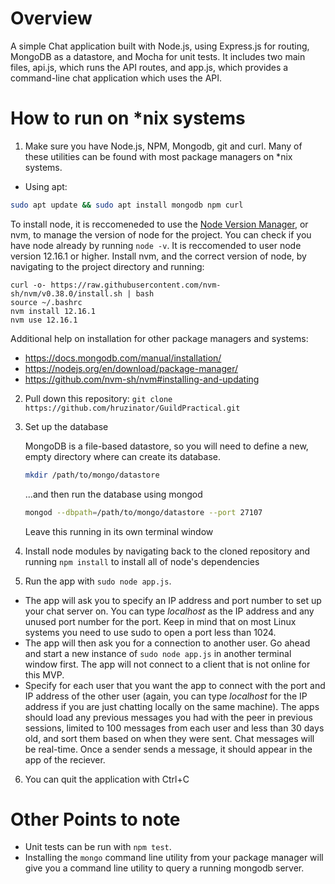 # Overview
A simple Chat application built with Node.js, using Express.js for routing, MongoDB as a datastore, and Mocha for unit tests. It includes two main files, api.js, which runs the API routes, and app.js, which provides a command-line chat application which uses the API.

# How to run on *nix systems

1) Make sure you have Node.js, NPM, Mongodb, git and curl. Many of these utilities can be found with most package managers on *nix systems.
  * Using apt:
  ```bash
  sudo apt update && sudo apt install mongodb npm curl
  ```
  To install node, it is reccomeneded to use the [Node Version Manager](https://github.com/nvm-sh/nvm), or nvm, to manage the version of node for the project. You can check if you have node already by running `node -v`. It is reccomended to user node version 12.16.1 or higher. Install nvm, and the correct version of node, by navigating to the project directory and running:
  
  ```
  curl -o- https://raw.githubusercontent.com/nvm-sh/nvm/v0.38.0/install.sh | bash
  source ~/.bashrc
  nvm install 12.16.1
  nvm use 12.16.1
  ```
  Additional help on installation for other package managers and systems:
  * https://docs.mongodb.com/manual/installation/
  * https://nodejs.org/en/download/package-manager/
  * https://github.com/nvm-sh/nvm#installing-and-updating

2) Pull down this repository: `git clone https://github.com/hruzinator/GuildPractical.git`
  
3) Set up the database

    MongoDB is a file-based datastore, so you will need to define a new, empty directory where can create its database.
    ```bash
    mkdir /path/to/mongo/datastore
    ```
    ...and then run the database using mongod
    ```bash
    mongod --dbpath=/path/to/mongo/datastore --port 27107
    ```
    Leave this running in its own terminal window
  
4) Install node modules by navigating back to the cloned repository and running `npm install` to install all of node's dependencies
5) Run the app with `sudo node app.js`.
 * The app will ask you to specify an IP address and port number to set up your chat server on. You can type _localhost_ as the IP address and any unused port number for the port. Keep in mind that on most Linux systems you need to use sudo to open a port less than 1024.
 * The app will then ask you for a connection to another user. Go ahead and start a new instance of `sudo node app.js` in another terminal window first. The app will not connect to a client that is not online for this MVP.
 * Specify for each user that you want the app to connect with the port and IP address of the other user (again, you can type _localhost_ for the IP address if you are just chatting locally on the same machine). The apps should load any previous messages you had with the peer in previous sessions, limited to 100 messages from each user and less than 30 days old, and sort them based on when they were sent. Chat messages will be real-time. Once a sender sends a message, it should appear in the app of the reciever.
 6) You can quit the application with Ctrl+C
 
 # Other Points to note
* Unit tests can be run with `npm test`. 
* Installing the `mongo` command line utility from your package manager will give you a command line utility to query a running mongodb server.
